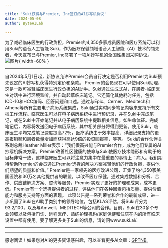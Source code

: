 ```yaml
---

title: 'Suki获得与Premier, Inc签订的AI抄写机协议'
date: 2024-05-08
author: ByteAILab

---
```


为了减轻临床医生的行政负担，Premier的4,350多家成员医院和医疗系统可以利用Suki的语音人工智能
Suki，作为医疗保健领域语音人工智能（AI）技术的领先者，今天宣布已与Premier, Inc签署了一项AI抄写机的全国性集团采购协议。![图片](https://ai-techpark.com/wp-content/uploads/2024/05/Suki-960x540.jpg){ width=60% }

---
自2024年5月1日起，新协议允许Premier会员自行决定是否利用Premier为Suki预先议定的AI抄写机获得特别定价和条款。
Premier的会员现在可以使用Suki助理，这是一款可减轻临床医生行政负担的AI助手。Suki通过生成式AI，在患者-临床医生对话中进行环境监听，并自动起草临床笔记。它还简化其他耗时任务，包括ICD-10和HCC编码、回答问题和口述。通过与Epic、Cerner、Meditech和Athena等所有主要电子病历系统集成，Suki通过实时同步笔记内容来支持所有文档工作流程。临床医生可以在电子病历系统中进行预记录，并在Suki中完成笔记，或在Suki中开始笔记并从电子病历系统中提取相关信息，如生命体征。完成笔记后，内容将发送回电子病历系统，其中相关部分将得到更新。使用Suki，临床医生平均完成笔记速度提高72％，医疗系统由于效率提高、详细记录支持的更高报销额和患者数量增加而获得高达9倍的投资回报率，等等。
Suki的合作伙伴关系副总裁Heather Miller表示：“我们很高兴能与Premier合作，成为他们专属的AI抄写机解决方案。Premier改善社区健康的使命与Suki使医疗技术隐形和有助于的目标非常一致，这样临床医生可以将注意力集中在最重要的事情上：病人。我们期待帮助Premier的会员通过Premier选择的解决方案减轻他们的行政负担，提供他们期望的质量和价值。”
Premier是一家领先的医疗改进公司，汇集了约4,350家美国医院和30万名其他提供者的联盟，以改革医疗保健。通过集成数据和分析、合作、供应链解决方案、咨询等服务，Premier实现了更好的护理和成果，成本更低。Premier有一个选择提供者的过程，评估他们在各种因素包括质量、提供价值能力和服务支持等方面的表现。
此项公告是一系列荣誉和合作的最新成果，进一步巩固了Suki在AI助手类别中的领导地位，包括KLAS评估，将Suki评分为93.2/100，以及与Amwell、MEDITECH等公司的合作。目前，Suki在30多个专业领域以及包括门诊、远程医疗、熟练护理机构/家庭保健和住院在内的所有临床设置中都有使用。要了解更多关于Suki的信息，请访问www.suki.ai/.

---
---
感谢阅读！如果您对AI的更多资讯感兴趣，可以查看更多AI文章：[GPTNB](https://gptnb.com)。